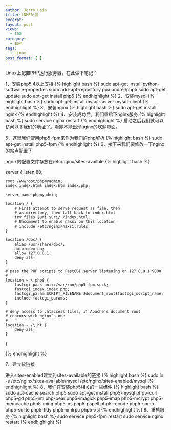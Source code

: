 ```yaml
---
author: Jerry Hsia
title: LNMP配置
excerpt:
layout: post
views:
  - 100
category:
  - 其他
tags:
  - Linux
post_format: [ ]
---
```

Linux上配置PHP运行服务器，在此做下笔记：

1、安装php5.4以上支持
{% highlight bash %}
sudo apt-get install python-software-properties
sudo add-apt-repository ppa:ondrej/php5
sudo apt-get update
sudo apt-get install php5
{% endhighlight %}
2、安装mysql
{% highlight bash %}
sudo apt-get install mysql-server mysql-client
{% endhighlight %}
3、安装nginx
{% highlight bash %}
sudo apt-get install nginx
{% endhighlight %}
4、安装成功后。我们重启下nginx服务
{% highlight bash %}
sudo service nginx restart
{% endhighlight %}
启动之后我们就可以访问以下我们的地址了。看能不能出现nginx的欢迎界面。

5、这里我们使用php5-fpm来作为我们的php解析
{% highlight bash %}
sudo apt-get install php5-fpm
{% endhighlight %}
6、接下来我们要修改一下nginx的站点配置了

ngnix的配置文件存放在/etc/nginx/sites-availble
{% highlight bash %}

server {
    listen   80;

    root /wwwroot/phpmyadmin;
    index index.html index.htm index.php;

    server_name phpmyadmin;

    location / {
        # First attempt to serve request as file, then
        # as directory, then fall back to index.html
        try_files $uri $uri/ /index.html;
        # Uncomment to enable naxsi on this location
        # include /etc/nginx/naxsi.rules
    }

    location /doc/ {
        alias /usr/share/doc/;
        autoindex on;
        allow 127.0.0.1;
        deny all;
    }

    # pass the PHP scripts to FastCGI server listening on 127.0.0.1:9000
    #
    location ~ \.php$ {
        fastcgi_pass unix:/var/run/php5-fpm.sock;
        fastcgi_index index.php;
        fastcgi_param SCRIPT_FILENAME $document_root$fastcgi_script_name;
        include fastcgi_params;
    }

    # deny access to .htaccess files, if Apache's document root
    # concurs with nginx's one
    #
    location ~ /\.ht {
        deny all;
    }
}

{% endhighlight %}
 

7、建立软链接

进入sites-enabled建立到sites-available的链接
{% highlight bash %}
sudo ln -s /etc/nginx/sites-available/mysql /etc/nginx/sites-enabled/mysql
{% endhighlight %}
8、我们在安装php5相关的一些组件
{% highlight bash %}
sudo apt-cache search php5
sudo apt-get install php5-mysql php5-curl php5-gd php5-intl php-pear php5-imagick php5-imap php5-mcrypt php5-memcache php5-ming php5-ps php5-pspell php5-recode php5-snmp php5-sqlite php5-tidy php5-xmlrpc php5-xsl
{% endhighlight %}
9、重启服务
{% highlight bash %}
sudo service php5-fpm restart
sudo service nginx restart
{% endhighlight %}
